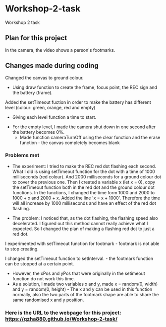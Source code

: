# Workshop-2-task
Workshop 2 task

## Plan for this project
In the camera, the video shows a person's footmarks.

## Changes made during coding
Changed the canvas to ground colour.
* Using draw function to create the frame, focus point, the REC sign and the battery (frame).

Added the setTimeout fuction in order to make the battery has different level (colour: green, orange, red and empty)
- Giving each level function a time to start.
* For the empty level, I made the camera shut down in one second after the battery becomes 0%.
  - Made function cameraTurnOff using the clear function and the erase function - the canvas completely becomes blank

### Problems met
* The experiment: 
I tried to make the REC red dot flashing each second. 
What I did is using setTimeout function for the dot with a time of 1000 milliseconds (red colour). And 2000 milliseconds for a ground colour dot to cover the previous one. 
Then I created a variable x (let x = 0), copy the setTimeout function both in the red dot and the ground colour dot functions. In the functions, I changed the time form 1000 and 2000 to 1000 + x and 2000 + x. Added the line 'x = x + 1000'. Therefore the time will all increase by 1000 milliseconds and have an effect of the red dot flashing.

* The problem:
I noticed that, as the dot flashing, the flashing speed also decelerated. I figured out this method cannot really achieve what I expected. So I changed the plan of making a flashing red dot to just a red dot.

I experimented with setTimeout function for footmark - footmark is not able to stop creating. 

I changed the setTimeout function to setInterval. - the footmark function can be stopped at a certain point. 
- However, the xPos and yPos that were originally in the setimeout function do not work this time.
- As a solution, I made two variables x and y, made x = random(0, width) and y = random(0, height) - The x and y can be used in this function normally, also the two parts of the footmark shape are able to share the same randomised x and y position. 

### Here is the URL to the webpage for this project: https://qzha880.github.io/Workshop-2-task/
